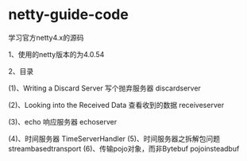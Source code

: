 # netty-guide-code
学习官方netty4.x的源码

1、使用的netty版本的为4.0.54

2、目录

(1)、Writing a Discard Server 写个抛弃服务器
	discardserver

(2)、Looking into the Received Data 查看收到的数据
	receiveserver

(3)、echo 响应服务器
	echoserver

(4)、时间服务器
	TimeServerHandler
(5)、时间服务器之拆解包问题
	streambasedtransport
(6)、传输pojo对象，而非Bytebuf
	pojoinsteadbuf